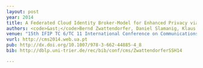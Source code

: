 ```yaml
---
layout: post
year: 2014
title: A Federated Cloud Identity Broker-Model for Enhanced Privacy via Proxy Re-Encryption
authors: <code>&ast;</code>Bernd Zwattendorfer, Daniel Slamanig, Klaus Stranacher, Felix Hörandner
venue: "15th IFIP TC 6/TC 11 International Conference on Communications and Multimedia Security - CMS 2014"
vurl: http://cms2014.web.ua.pt
pub: http://dx.doi.org/10.1007/978-3-662-44885-4_8
bib: http://dblp.uni-trier.de/rec/bib/conf/cms/ZwattendorferSSH14

---
```


